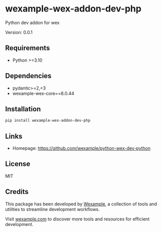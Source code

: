 # wexample-wex-addon-dev-php

Python dev addon for wex

Version: 0.0.1

## Requirements

- Python >=3.10

## Dependencies

- pydantic>=2,<3
- wexample-wex-core==6.0.44

## Installation

```bash
pip install wexample-wex-addon-dev-php
```

## Links

- Homepage: https://github.com/wexample/python-wex-dev-python

## License

MIT
## Credits

This package has been developed by [Wexample](https://wexample.com), a collection of tools and utilities to streamline development workflows.

Visit [wexample.com](https://wexample.com) to discover more tools and resources for efficient development.
